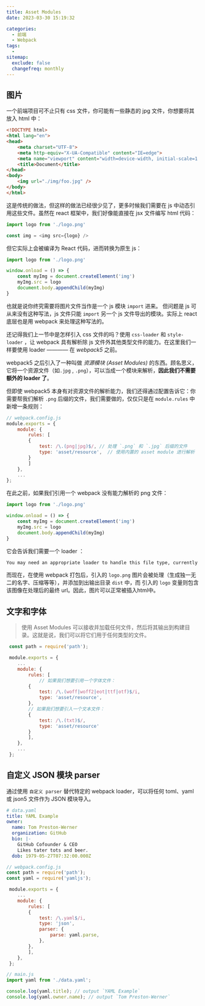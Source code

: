 ```yaml
---
title: Asset Modules
date: 2023-03-30 15:19:32

categories:
  - 前端
  - Webpack
tags:
  - 
sitemap:
  exclude: false
  changefreq: monthly
---
```


## 图片

一个前端项目可不止只有 css 文件，你可能有一些静态的 jpg 文件，你想要将其放入 html 中：

```html
<!DOCTYPE html>
<html lang="en">
<head>
    <meta charset="UTF-8">
    <meta http-equiv="X-UA-Compatible" content="IE=edge">
    <meta name="viewport" content="width=device-width, initial-scale=1.0">
    <title>Document</title>
</head>
<body>
    <img url="./img/foo.jpg" />
</body>
</html>
```

这是传统的做法，但这样的做法已经很少见了，更多时候我们需要在 js 中动态引用这些文件。虽然在 react 框架中，我们好像能直接在 jsx 文件编写 html 代码：

```js
import logo from './logo.png'

const img = <img src={logo} />
```

但它实际上会被编译为 React 代码，进而转换为原生 js：

```js
import logo from './logo.png'

window.onload = () => {
    const myImg = document.createElement('img')
    myImg.src = logo
    document.body.appendChild(myImg)
}
```

也就是说你终究需要将图片文件当作是一个 js 模块 `import` 进来。 但问题是 js 可从来没有这种写法，js 文件只能 `import` 另一个 js 文件导出的模块。实际上 react 底层也是用 webpack 来处理这种写法的。

还记得我们上一节中是怎样引入 css 文件的吗？使用 `css-loader` 和 `style-loader` ，让 webpack 具有解析除 js 文件外其他类型文件的能力。在这里我们一样要使用 loader ———— 在 *webpack5* 之前。 

webpack5 之后引入了一种叫做 *资源模块 (Asset Modules)* 的东西。顾名思义，它将一个资源文件（如`.jpg` , `.png`），可以当成一个模块来解析，**因此我们不需要额外的 loader 了**。

但即使 webpack5 本身有对资源文件的解析能力，我们还得通过配置告诉它：你需要帮我们解析 `.png` 后缀的文件，我们需要做的，仅仅只是在 `module.rules` 中新增一条规则：

```js
// webpack.config.js
module.exports = {
    module: {
        rules: [
        {
            test: /\.(png|jpg)$/, // 处理 `.png` 和 `.jpg` 后缀的文件
            type: 'asset/resource',  // 使用内置的 asset module 进行解析
        }
        ]
    },
    ...
};
```

在此之前，如果我们引用一个 webpack 没有能力解析的 png 文件：

```js
import logo from './logo.png'

window.onload = () => {
    const myImg = document.createElement('img')
    myImg.src = logo
    document.body.appendChild(myImg)
}
```

它会告诉我们需要一个 loader ：

```bash
You may need an appropriate loader to handle this file type, currently no loaders are configured to process this file. See https://webpack.js.org/concepts#loaders
```

而现在，在使用 webpack 打包后，引入的 `logo.png` 图片会被处理（生成独一无二的名字、压缩等等），并添加到出输出目录 `dist` 中，而 引入的 `logo` 变量则包含该图像在处理后的最终 url。因此，图片可以正常被插入html中。

## 文字和字体

> 使用 Asset Modules 可以接收并加载任何文件，然后将其输出到构建目录。这就是说，我们可以将它们用于任何类型的文件。

```js
 const path = require('path');

 module.exports = {
    ...
    module: {
        rules: [
            // 如果我们想要引用一个字体文件：
        {
            test: /\.(woff|woff2|eot|ttf|otf)$/i,
            type: 'asset/resource',
        },
        // 如果我们想要引入一个文本文件：
        {
            test: /\.(txt)$/,
            type: 'asset/resource'
        }
        ],
    },
    ...
 };
```

## 自定义 JSON 模块 parser

通过使用 `自定义 parser` 替代特定的 webpack loader，可以将任何 toml、yaml 或 json5 文件作为 JSON 模块导入。

```yaml
# data.yaml
title: YAML Example
owner:
  name: Tom Preston-Werner
  organization: GitHub
  bio: |-
    GitHub Cofounder & CEO
    Likes tater tots and beer.
  dob: 1979-05-27T07:32:00.000Z
```

```js
// webpack.config.js
const path = require('path');
const yaml = require('yamljs');

 module.exports = {
    ...
    module: {
        rules: [
        {
            test: /\.yaml$/i,
            type: 'json',
            parser: {
                parse: yaml.parse,
            },
        },
        ],
    },
 };
```

```js
// main.js
import yaml from './data.yaml';

console.log(yaml.title); // output `YAML Example`
console.log(yaml.owner.name); // output `Tom Preston-Werner`
```
